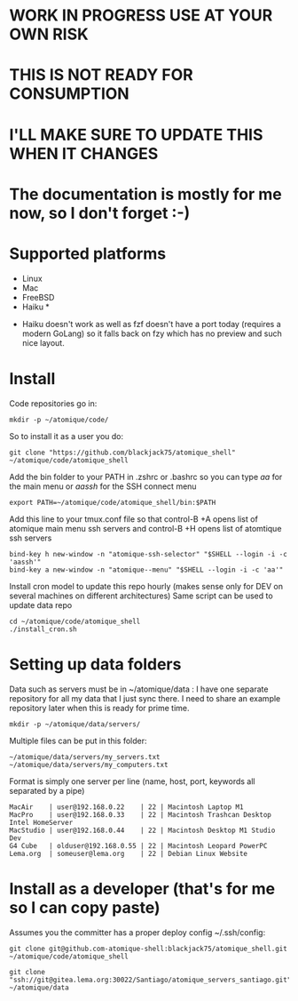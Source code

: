 # WORK IN PROGRESS USE AT YOUR OWN RISK
# THIS IS NOT READY FOR CONSUMPTION
# I'LL MAKE SURE TO UPDATE THIS WHEN IT CHANGES

# The documentation is mostly for me now, so I don't forget :-)

# Supported platforms

- Linux
- Mac
- FreeBSD
- Haiku *

* Haiku doesn't work as well as fzf doesn't have a port today (requires a modern GoLang) so it falls back on fzy which has no preview and such nice layout.

# Install 

Code repositories go in:

    mkdir -p ~/atomique/code/

So to install it as a user you do: 

    git clone "https://github.com/blackjack75/atomique_shell" ~/atomique/code/atomique_shell 

Add the bin folder to your PATH in .zshrc or .bashrc 
so you can type *aa* for the main menu 
or *aassh* for the SSH connect menu

    export PATH=~/atomique/code/atomique_shell/bin:$PATH

Add this line to your tmux.conf file
so that control-B +A opens list of atomique main menu ssh servers 
and     control-B +H opens list of atomtique ssh servers 

    bind-key h new-window -n "atomique-ssh-selector" "$SHELL --login -i -c 'aassh'" 
    bind-key a new-window -n "atomique--menu" "$SHELL --login -i -c 'aa'"


Install cron model to update this repo hourly
(makes sense only for DEV on several machines on different architectures)
Same script can be used to update data repo 

    cd ~/atomique/code/atomique_shell
    ./install_cron.sh
    

# Setting up data folders

Data such as servers must be in ~/atomique/data : 
I have one separate repository for all my data that I just sync there. I need to share an example repository later when this is ready for prime time.

    mkdir -p ~/atomique/data/servers/

Multiple files can be put in this folder:

    ~/atomique/data/servers/my_servers.txt
    ~/atomique/data/servers/my_computers.txt

Format is simply one server per line (name, host, port, keywords all separated by a pipe)

    MacAir    | user@192.168.0.22    | 22 | Macintosh Laptop M1
    MacPro    | user@192.168.0.33    | 22 | Macintosh Trashcan Desktop Intel HomeServer
    MacStudio | user@192.168.0.44    | 22 | Macintosh Desktop M1 Studio Dev
    G4 Cube   | olduser@192.168.0.55 | 22 | Macintosh Leopard PowerPC
    Lema.org  | someuser@lema.org    | 22 | Debian Linux Website


# Install as a developer (that's for me so I can copy paste)
Assumes you the committer has a proper deploy config  ~/.ssh/config:

    git clone git@github.com-atomique-shell:blackjack75/atomique_shell.git ~/atomique/code/atomique_shell
 
    git clone "ssh://git@gitea.lema.org:30022/Santiago/atomique_servers_santiago.git" ~/atomique/data



